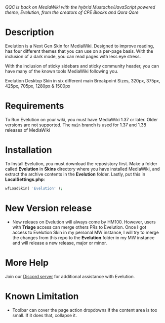 _QQC is back on MediaWiki with the hybrid Mustache/JavaScript powered theme, Evelution, from the creators of CPE Blocks and Qora Qore_

# Description
Evelution is a Next Gen Skin for MediaWiki. Designed to improve reading, has four different themes that you can use on a per-page basis. With the inclusion of a dark mode, you can read pages with less eye stress.

With the inclusion of sticky sidebars and sticky community header, you can have many of the known tools MediaWiki following you.

Evelution Desktop Skin in six different main Breakpoint Sizes, 320px, 375px, 425px, 705px, 1280px & 1500px

# Requirements
To Run Evelution on your wiki, you must have MediaWiki 1.37 or later. Older versions are not supported. The ``main`` branch is used for 1.37 and 1.38 releases of MediaWiki

# Installation
To Install Evelution, you must download the reposistory first. Make a folder called **Evelution** in **Skins** directory where you have installed MediaWiki,  and extract the archive contents in the **Evelution** folder. Lastly, put this in **LocalSettings.php**:
```php
wfLoadSkin( 'Evelution' );
```

# New Version release
- New releaes on Evelution will always come by HM100. However, users with **Triage** access can merge others PRs to Evelution. Once I got access to Evelution Skin in my personal MW instance, I will try to merge the changes from this repo to the **Evelution** folder in my MW instance and will release a new release, major or minor.

# More Help
Join our [Discord server](https://discord.gg/a6FbV6zWFs) for additional assistance with Evelution.

# Known Limitation
- Toolbar can cover the page action dropdowns if the content area is too small. If it does that, collapse it.
